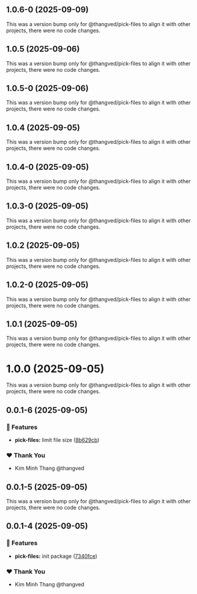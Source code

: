 ## 1.0.6-0 (2025-09-09)

This was a version bump only for @thangved/pick-files to align it with other projects, there were no code changes.

## 1.0.5 (2025-09-06)

This was a version bump only for @thangved/pick-files to align it with other projects, there were no code changes.

## 1.0.5-0 (2025-09-06)

This was a version bump only for @thangved/pick-files to align it with other projects, there were no code changes.

## 1.0.4 (2025-09-05)

This was a version bump only for @thangved/pick-files to align it with other projects, there were no code changes.

## 1.0.4-0 (2025-09-05)

This was a version bump only for @thangved/pick-files to align it with other projects, there were no code changes.

## 1.0.3-0 (2025-09-05)

This was a version bump only for @thangved/pick-files to align it with other projects, there were no code changes.

## 1.0.2 (2025-09-05)

This was a version bump only for @thangved/pick-files to align it with other projects, there were no code changes.

## 1.0.2-0 (2025-09-05)

This was a version bump only for @thangved/pick-files to align it with other projects, there were no code changes.

## 1.0.1 (2025-09-05)

This was a version bump only for @thangved/pick-files to align it with other projects, there were no code changes.

# 1.0.0 (2025-09-05)

This was a version bump only for @thangved/pick-files to align it with other projects, there were no code changes.

## 0.0.1-6 (2025-09-05)

### 🚀 Features

- **pick-files:** limit file size ([8b629cb](https://github.com/thangved/pick-files/commit/8b629cb))

### ❤️ Thank You

- Kim Minh Thang @thangved

## 0.0.1-5 (2025-09-05)

This was a version bump only for @thangved/pick-files to align it with other projects, there were no code changes.

## 0.0.1-4 (2025-09-05)

### 🚀 Features

- **pick-files:** init package ([7340fce](https://github.com/thangved/pick-files/commit/7340fce))

### ❤️ Thank You

- Kim Minh Thang @thangved
